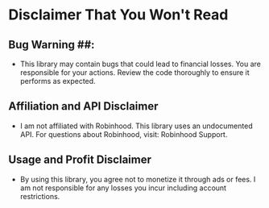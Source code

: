 # Disclaimer That You Won't Read #

## Bug Warning ##:
- This library may contain bugs that could lead to financial losses. You are responsible for your actions. Review the code thoroughly to ensure it performs as expected.

## Affiliation and API Disclaimer ##
- I am not affiliated with Robinhood. This library uses an undocumented API. For questions about Robinhood, visit: Robinhood Support.

## Usage and Profit Disclaimer ##
- By using this library, you agree not to monetize it through ads or fees. I am not responsible for any losses you incur including account restrictions.